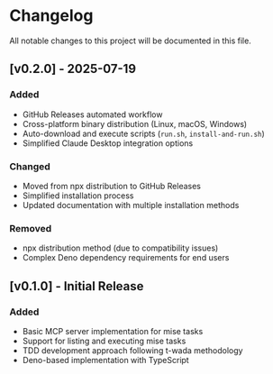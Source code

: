 # Changelog

All notable changes to this project will be documented in this file.

## [v0.2.0] - 2025-07-19

### Added
- GitHub Releases automated workflow
- Cross-platform binary distribution (Linux, macOS, Windows)
- Auto-download and execute scripts (`run.sh`, `install-and-run.sh`)
- Simplified Claude Desktop integration options

### Changed
- Moved from npx distribution to GitHub Releases
- Simplified installation process
- Updated documentation with multiple installation methods

### Removed
- npx distribution method (due to compatibility issues)
- Complex Deno dependency requirements for end users

## [v0.1.0] - Initial Release

### Added
- Basic MCP server implementation for mise tasks
- Support for listing and executing mise tasks
- TDD development approach following t-wada methodology
- Deno-based implementation with TypeScript